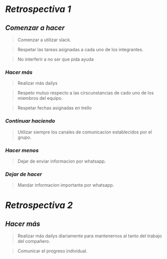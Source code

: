 # _**Retrospectiva 1**_

## _**Comenzar a hacer**_

> Comenzar a utilizar slack.

> Respetar las tareas asignadas a cada uno de los integrantes.

> No interferir a no ser que pida ayuda

### _**Hacer más**_

> Realizar más dailys

> Respeto mutuo respecto a las cirscunstancias de cado uno de los miembros del equipo.

> Respetar fechas asignadas en trello

### _**Continuar haciendo**_

> Utilizar siempre los canales de comunicacion establecidos por el grupo.
### _**Hacer menos**_

> Dejar de enviar informacion por whatsapp.

### _**Dejar de hacer**_

> Mandar informacion importante por whatsapp.

# _**Retrospectiva 2**_

## _**Hacer más**_

> Realizar más dailys diariamente para mantenernos al tanto del trabajo del compañero.

> Comunicar el progreso individual.  

